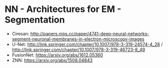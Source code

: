 # NN - Architectures for EM - Segmentation

* Ciresan: http://papers.nips.cc/paper/4741-deep-neural-networks-segment-neuronal-membranes-in-electron-microscopy-images
* U-Net: http://link.springer.com/chapter/10.1007/978-3-319-24574-4_28 / http://link.springer.com/chapter/10.1007/978-3-319-46723-8_49
* FusionNet: https://arxiv.org/abs/1612.05360
* ZNN: https://arxiv.org/abs/1508.04843
